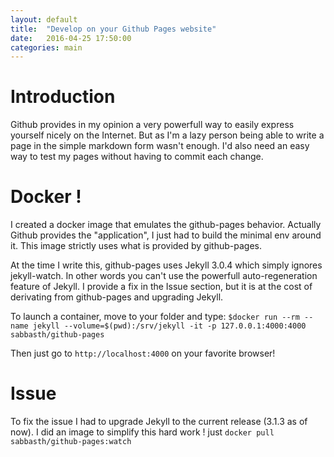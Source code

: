 ```yaml
---
layout: default
title:  "Develop on your Github Pages website"
date:   2016-04-25 17:50:00
categories: main
---
```


Introduction
============
Github provides in my opinion a very powerfull way to easily express yourself nicely on the Internet.
But as I'm a lazy person being able to write a page in the simple markdown form wasn't enough.
I'd also need an easy way to test my pages without having to commit each change.

Docker !
========
I created a docker image that emulates the github-pages behavior.
Actually Github provides the "application", I just had to build the minimal env around it.
This image strictly uses what is provided by github-pages.

At the time I write this, github-pages uses Jekyll 3.0.4 which simply ignores jekyll-watch. In other words you can't use the powerfull auto-regeneration feature of Jekyll.
I provide a fix in the Issue section, but it is at the cost of derivating from github-pages and upgrading Jekyll.

To launch a container, move to your folder and type:
```$docker run --rm --name jekyll --volume=$(pwd):/srv/jekyll -it -p 127.0.0.1:4000:4000 sabbasth/github-pages```

Then just go to `http://localhost:4000` on your favorite browser!

Issue
=====
To fix the issue I had to upgrade Jekyll to the current release (3.1.3 as of now). I did an image to simplify this hard work !
just `docker pull sabbasth/github-pages:watch`